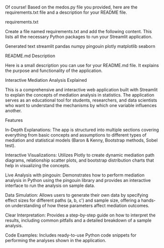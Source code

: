 Of course! Based on the medos.py file you provided, here are the requirements.txt file and a description for your README file.

requirements.txt

Create a file named requirements.txt and add the following content. This lists all the necessary Python packages to run your Streamlit application.

Generated text
streamlit
pandas
numpy
pingouin
plotly
matplotlib
seaborn

README.md Description

Here is a small description you can use for your README.md file. It explains the purpose and functionality of the application.

Interactive Mediation Analysis Explained

This is a comprehensive and interactive web application built with Streamlit to explain the concepts of mediation analysis in statistics. The application serves as an educational tool for students, researchers, and data scientists who want to understand the mechanisms by which one variable influences another.

Features

In-Depth Explanations: The app is structured into multiple sections covering everything from basic concepts and assumptions to different types of mediation and statistical models (Baron & Kenny, Bootstrap methods, Sobel test).

Interactive Visualizations: Utilizes Plotly to create dynamic mediation path diagrams, relationship scatter plots, and bootstrap distribution charts that help in visualizing the concepts.

Live Analysis with pingouin: Demonstrates how to perform mediation analysis in Python using the pingouin library and provides an interactive interface to run the analysis on sample data.

Data Simulation: Allows users to generate their own data by specifying effect sizes for different paths (a, b, c') and sample size, offering a hands-on understanding of how these parameters affect mediation outcomes.

Clear Interpretation: Provides a step-by-step guide on how to interpret the results, including common pitfalls and a detailed breakdown of a sample analysis.

Code Examples: Includes ready-to-use Python code snippets for performing the analyses shown in the application.
